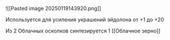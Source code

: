 ![[Pasted image 20250119143920.png]]

Используется для усиления украшений эйдолона от +1 до +20

Из 2 Облачных осколков синтезируется 1 [[Облачное зерно]]